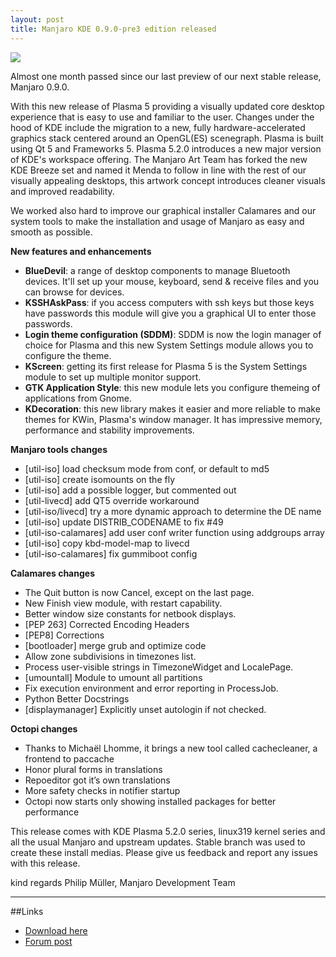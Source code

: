 ```yaml
---
layout: post
title: Manjaro KDE 0.9.0-pre3 edition released
---
```


<img src="{{ site.baseurl }}/images/manjaro-kde-090-pre3.jpg">

Almost one month passed since our last preview of our next stable release, Manjaro 0.9.0.

With this new release of Plasma 5 providing a visually updated core desktop experience that is easy to use and familiar to the user. Changes under the hood of KDE include the migration to a new, fully hardware-accelerated graphics stack centered around an OpenGL(ES) scenegraph. Plasma is built using Qt 5 and Frameworks 5. Plasma 5.2.0 introduces a new major version of KDE's workspace offering. The Manjaro Art Team has forked the new KDE Breeze set and named it Menda to follow in line with the rest of our visually appealing desktops, this artwork concept introduces cleaner visuals and improved readability.

We worked also hard to improve our graphical installer Calamares and our system tools to make the installation and usage of Manjaro as easy and smooth as possible.

**New features and enhancements**

- **BlueDevil**: a range of desktop components to manage Bluetooth devices. It'll set up your mouse, keyboard, send & receive files and you can browse for devices.
- **KSSHAskPass**: if you access computers with ssh keys but those keys have passwords this module will give you a graphical UI to enter those passwords.
- **Login theme configuration (SDDM)**: SDDM is now the login manager of choice for Plasma and this new System Settings module allows you to configure the theme.
- **KScreen**: getting its first release for Plasma 5 is the System Settings module to set up multiple monitor support.
- **GTK Application Style**: this new module lets you configure themeing of applications from Gnome.
- **KDecoration**: this new library makes it easier and more reliable to make themes for KWin, Plasma's window manager. It has impressive memory, performance and stability improvements.

**Manjaro tools changes**

- [util-iso] load checksum mode from conf, or default to md5
- [util-iso] create isomounts on the fly
- [util-iso] add a possible logger, but commented out
- [util-livecd] add QT5 override workaround
- [util-iso/livecd] try a more dynamic approach to determine the DE name
- [util-iso] update DISTRIB_CODENAME to fix #49 
- [util-iso-calamares] add user conf writer function using addgroups array
- [util-iso] copy kbd-model-map to livecd
- [util-iso-calamares] fix gummiboot config

**Calamares changes**

- The Quit button is now Cancel, except on the last page.
- New Finish view module, with restart capability.
- Better window size constants for netbook displays.
- [PEP 263] Corrected Encoding Headers 
- [PEP8] Corrections
- [bootloader] merge grub and optimize code
- Allow zone subdivisions in timezones list.
- Process user-visible strings in TimezoneWidget and LocalePage.
- [umountall] Module to umount all partitions 
- Fix execution environment and error reporting in ProcessJob.
- Python Better Docstrings
- [displaymanager] Explicitly unset autologin if not checked.

**Octopi changes**

- Thanks to Michaël Lhomme, it brings a new tool called cachecleaner, a frontend to paccache
- Honor plural forms in translations
- Repoeditor got it’s own translations
- More safety checks in notifier startup
- Octopi now starts only showing installed packages for better performance

This release comes with KDE Plasma 5.2.0 series, linux319 kernel series and all the usual Manjaro and upstream updates. Stable branch was used to create these install medias. Please give us feedback and report any issues with this release.

kind regards
Philip Müller, Manjaro Development Team

----

##Links

* [Download here](http://sourceforge.net/projects/manjarotest/files/0.9.0/kde/0.9.0-pre3/)
* [Forum post](https://forum.manjaro.org/index.php?topic=20938.0)

